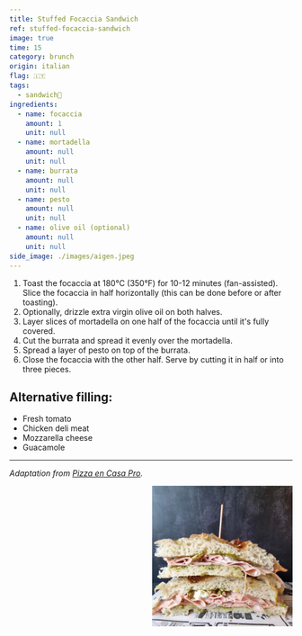 ```yaml
---
title: Stuffed Focaccia Sandwich
ref: stuffed-focaccia-sandwich
image: true
time: 15
category: brunch
origin: italian
flag: 🇮🇹
tags:
  - sandwich🥪
ingredients:
  - name: focaccia
    amount: 1
    unit: null
  - name: mortadella
    amount: null
    unit: null
  - name: burrata
    amount: null
    unit: null
  - name: pesto
    amount: null
    unit: null
  - name: olive oil (optional)
    amount: null
    unit: null
side_image: ./images/aigen.jpeg
---
```


1. Toast the focaccia at 180°C (350°F) for 10-12 minutes (fan-assisted). Slice the focaccia in half horizontally (this can be done before or after toasting). 
2. Optionally, drizzle extra virgin olive oil on both halves.
3. Layer slices of mortadella on one half of the focaccia until it's fully covered.
4. Cut the burrata and spread it evenly over the mortadella.
5. Spread a layer of pesto on top of the burrata.
6. Close the focaccia with the other half. Serve by cutting it in half or into three pieces.

## Alternative filling:
- Fresh tomato
- Chicken deli meat
- Mozzarella cheese
- Guacamole
  
---

_Adaptation from [Pizza en Casa Pro](https://pizzaencasapro.com/receta/bocata-de-focaccia-rellena/)._

<img src="images/stuffed_focaccia_sandwich.png" style="width:250px; float:right;"/>
